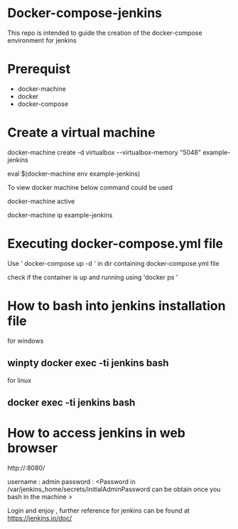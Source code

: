 # Docker-compose-jenkins
This repo is intended to guide the creation of the docker-compose environment for jenkins


# Prerequist

* docker-machine
* docker 
* docker-compose

# Create a virtual machine 

docker-machine create -d virtualbox --virtualbox-memory "5048" example-jenkins

eval $(docker-machine env example-jenkins)

To view docker machine below command could be used 

docker-machine active

docker-machine ip example-jenkins


# Executing docker-compose.yml file 

Use ' docker-compose up -d ' in dir containing docker-compose.yml file

check if the container is up and running using 'docker ps '

# How to bash into jenkins installation file 

for windows 
##  winpty docker  exec -ti  jenkins bash   

for linux 

##  docker  exec -ti  jenkins bash   


# How to access jenkins in web browser

http://<Obtain ip with docker-machine ip example-jenkins>:8080/

username : admin
password : <Password in /var/jenkins_home/secrets/initialAdminPassword can be obtain once you bash in the machine >


Login and enjoy , further reference for jenkins can be found at https://jenkins.io/doc/

